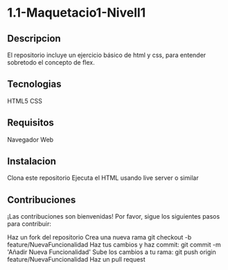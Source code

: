 # 1.1-Maquetacio1-Nivell1

## Descripcion ##
El repositorio incluye un ejercicio básico de html y css, para entender sobretodo el concepto de flex.

## Tecnologias ##
HTML5
CSS

## Requisitos ##
Navegador Web

## Instalacion ##
Clona este repositorio 
Ejecuta el HTML usando live server o similar

## Contribuciones ##

¡Las contribuciones son bienvenidas! Por favor, sigue los siguientes pasos para contribuir:

Haz un fork del repositorio
Crea una nueva rama git checkout -b feature/NuevaFuncionalidad
Haz tus cambios y haz commit: git commit -m 'Añadir Nueva Funcionalidad'
Sube los cambios a tu rama: git push origin feature/NuevaFuncionalidad
Haz un pull request
